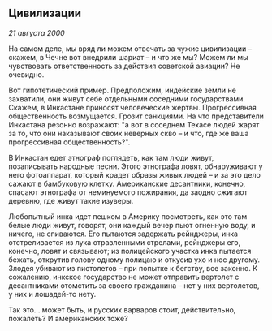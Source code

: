 ## Цивилизации
_21 августа 2000_

На самом деле, мы вряд ли можем отвечать за чужие цивилизации – скажем, в Чечне вот внедрили шариат – и что же мы?
Можем ли мы чувствовать ответственность за действия советской авиации? Не очевидно.

Вот гипотетический пример. Предположим, индейские земли не захватили, они живут себе отдельными соседними государствами. Скажем, в Инкастане приносят человеческие жертвы. Прогрессивная общественность возмущается. Грозит санкциями. На что представители Инкастана резонно возражают: "а вот в соседнем Техасе людей жарят за то, что они наказывают своих неверных скво – и что, где же ваша прогрессивная общественность?".

В Инкастан едет этнограф поглядеть, как там люди живут, позаписывать народные песни. Этого этнографа ловят, обнаруживают у него фотоаппарат, который крадет образы живых людей – и за это дело сажают в бамбуковую клетку. Американские десантники, конечно, спасают этнографа от неминуемого пожирания, да заодно сжигают деревню, где живут такие изуверы.

Любопытный инка идет пешком в Америку посмотреть, как это там белые люди живут, говорят, они каждый вечер пьют огненную воду, и ничего, не спиваются. Его пытаются задержать рейнджеры, инка отстреливается из лука отравленными стрелами, рейнджеры его, конечно, ловят и связывают; из полицейского участка инка пытается бежать, открутив голову одному полицаю и откусив ухо и нос другому. Злодея убивают из пистолетов – при попытке к бегству, все законно. К сожалению, инкское государство не может отправить вертолет с десантниками отомстить за своего гражданина – нет у них вертолетов, у них и лошадей-то нету.

Так это... может быть, и русских варваров стоит, действительно, пожалеть? И американских тоже?